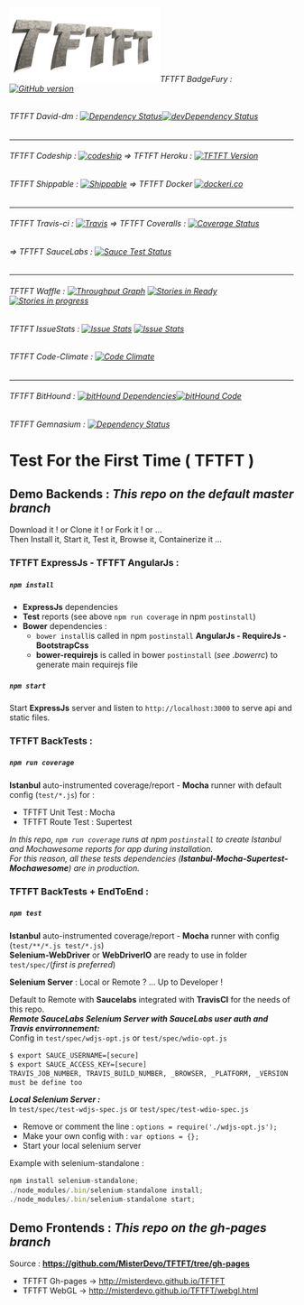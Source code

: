 ###### ![TFTFT-logo](https://raw.githubusercontent.com/MisterDevo/TFTFT/master/public/images/logo.png)TFTFT BadgeFury : [![GitHub version](https://badge.fury.io/gh/misterdevo%2Ftftft.svg)](https://badge.fury.io/gh/misterdevo%2Ftftft)
###### TFTFT David-dm : [![Dependency Status](https://img.shields.io/david/misterdevo/TFTFT.svg)](https://david-dm.org/misterdevo/TFTFT)[![devDependency Status](http://img.shields.io/david/dev/misterdevo/TFTFT.svg)](http://david-dm.org/misterdevo/tftft#info=devDependencies)
---
###### TFTFT Codeship : [![codeship](https://codeship.com/projects/b00bd7d0-9fa7-0133-a9c2-3206c6610001/status?branch=master)](https://codeship.com/projects/127941) => TFTFT Heroku : [![TFTFT Version](https://img.shields.io/badge/Demo-Heroku_App-746cac.svg?style=flat-square)](https://tftft.herokuapp.com/)
###### TFTFT Shippable : [![Shippable](https://api.shippable.com/projects/56a61fc31895ca4474728105/badge/master)](https://app.shippable.com/subscriptions/56a613901895ca4474727fd3) => TFTFT Docker [![dockeri.co](http://dockeri.co/image/misterdevo/tftft)](https://hub.docker.com/r/misterdevo/tftft/)
---
###### TFTFT Travis-ci : [![Travis](https://img.shields.io/travis/MisterDevo/TFTFT/master.svg)](https://travis-ci.org/MisterDevo/TFTFT/branches) => TFTFT Coveralls : [![Coverage Status](https://coveralls.io/repos/github/MisterDevo/TFTFT/badge.svg?branch=master)](https://coveralls.io/github/MisterDevo/TFTFT?branch=master)
###### => TFTFT SauceLabs : [![Sauce Test Status](https://saucelabs.com/browser-matrix/misterdevo.svg)](https://saucelabs.com/u/misterdevo)
---
###### TFTFT Waffle : [![Throughput Graph](https://graphs.waffle.io/MisterDevo/TFTFT/throughput.svg)](https://waffle.io/MisterDevo/TFTFT/metrics) [![Stories in Ready](https://badge.waffle.io/MisterDevo/TFTFT.png?label=ready&title=Ready)](https://waffle.io/MisterDevo/TFTFT) [![Stories in progress](https://badge.waffle.io/MisterDevo/TFTFT.png?label=in%20progress&title=in%20progress)](https://waffle.io/MisterDevo/TFTFT)
###### TFTFT IssueStats : [![Issue Stats](http://issuestats.com/github/misterdevo/tftft/badge/pr)](http://issuestats.com/github/misterdevo/tftft) [![Issue Stats](http://issuestats.com/github/misterdevo/tftft/badge/issue)](http://issuestats.com/github/misterdevo/tftft)
###### TFTFT Code-Climate : [![Code Climate](https://codeclimate.com/github/MisterDevo/TFTFT/badges/gpa.svg)](https://codeclimate.com/github/MisterDevo/TFTFT)
---
###### TFTFT BitHound : [![bitHound Dependencies](https://www.bithound.io/github/MisterDevo/TFTFT/badges/dependencies.svg)](https://www.bithound.io/github/MisterDevo/TFTFT/master/dependencies/npm)[![bitHound Code](https://www.bithound.io/github/MisterDevo/TFTFT/badges/code.svg)](https://www.bithound.io/github/MisterDevo/TFTFT)
###### TFTFT Gemnasium : [![Dependency Status](https://gemnasium.com/MisterDevo/TFTFT.svg)](https://gemnasium.com/MisterDevo/TFTFT)




# Test For the First Time ( TFTFT )  

## **Demo Backends : _This repo on the default master branch_**
Download it ! or Clone it ! or Fork it ! or ...  
Then Install it, Start it, Test it, Browse it, Containerize it ... 
### TFTFT ExpressJs - TFTFT AngularJs :

##### `npm install`  
* **ExpressJs** dependencies
* **Test** reports (see above `npm run coverage` in npm `postinstall`) 
* **Bower** dependencies : 
  * `bower install`is called in npm `postinstall`  **AngularJs - RequireJs - BootstrapCss**
  * **bower-requirejs** is called in bower `postinstall` (_see .bowerrc_) to generate main requirejs file

##### `npm start`
Start **ExpressJs** server and listen to `http://localhost:3000` to serve api and static files.

### TFTFT BackTests :

##### `npm run coverage`  
**Istanbul** auto-instrumented coverage/report - **Mocha** runner with default config (`test/*.js`) for :
* TFTFT Unit Test : Mocha
* TFTFT Route Test : Supertest

_In this repo, `npm run coverage` runs at npm `postinstall` to create Istanbul and Mochawesome reports for app during installation.  
For this reason, all these tests dependencies (**Istanbul-Mocha-Supertest-Mochawesome**) are in production._

### TFTFT BackTests + EndToEnd :

##### `npm test`  
**Istanbul** auto-instrumented coverage/report - **Mocha** runner with config (`test/**/*.js test/*.js`)  
**Selenium-WebDriver** or **WebDriverIO** are ready to use in folder `test/spec/`(_first is preferred_)

**Selenium Server** : Local or Remote ? ... Up to Developer !  

Default to Remote with **Saucelabs** integrated with **TravisCI** for the needs of this repo.  
**_Remote SauceLabs Selenium Server with SauceLabs user auth and Travis envirronnement:_**  
Config in `test/spec/wdjs-opt.js` or `test/spec/wdio-opt.js` 
```
$ export SAUCE_USERNAME=[secure]
$ export SAUCE_ACCESS_KEY=[secure]
TRAVIS_JOB_NUMBER, TRAVIS_BUILD_NUMBER, _BROWSER, _PLATFORM, _VERSION must be define too
```

**_Local Selenium Server :_**  
In `test/spec/test-wdjs-spec.js`  or `test/spec/test-wdio-spec.js`
* Remove or comment the line : `options = require('./wdjs-opt.js');`  
* Make your own config with : `var options = {};`  
* Start your local selenium server  

Example with selenium-standalone :
```javascript
npm install selenium-standalone;
./node_modules/.bin/selenium-standalone install;
./node_modules/.bin/selenium-standalone start;
```

## **Demo Frontends : _This repo on the gh-pages branch_**  
Source :     **https://github.com/MisterDevo/TFTFT/tree/gh-pages**

* TFTFT Gh-pages -> http://misterdevo.github.io/TFTFT  
* TFTFT WebGL -> http://misterdevo.github.io/TFTFT/webgl.html
